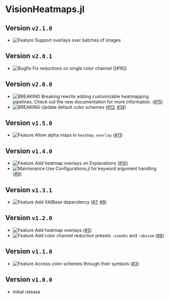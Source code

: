 # VisionHeatmaps.jl

## Version `v2.1.0`
* ![Feature][badge-feature] Support overlays over batches of images

## Version `v2.0.1`
* ![Bugfix][badge-bugfix] Fix reductions on single color channel ([#16])

## Version `v2.0.0`
* ![BREAKING][badge-breaking] Breaking rewrite adding customizable heatmapping pipelines. Check out the new documentation for more information. ([#15])
* ![BREAKING][badge-breaking] Update default color schemes ([#13], [#14])

## Version `v1.5.0`
* ![Feature][badge-feature] Allow alpha maps in `heatmap_overlay` ([#11][pr-11])

## Version `v1.4.0`
* ![Feature][badge-feature] Add heatmap overlays on Explanations ([#10][pr-10])
* ![Maintenance][badge-maintenance] Use Configurations.jl for keyword argument handling ([#9][pr-9])

## Version `v1.3.1`
* ![Feature][badge-feature] Add XAIBase dependency ([#7][pr-7], [#8][pr-8])

## Version `v1.2.0`
* ![Feature][badge-feature] Add heatmap overlays ([#5][pr-5])
* ![Feature][badge-feature] Add color channel reduction presets `:sumabs` and `:abssum` ([#6][pr-6]) 

## Version `v1.1.0`
* ![Feature][badge-feature] Access color schemes through their symbols ([#3][pr-3])

## Version `v1.0.0`
* Initial release

[#15]: https://github.com/Julia-XAI/VisionHeatmaps.jl/pull/15
[#14]: https://github.com/Julia-XAI/VisionHeatmaps.jl/pull/14
[#13]: https://github.com/Julia-XAI/VisionHeatmaps.jl/pull/13
[pr-11]: https://github.com/Julia-XAI/VisionHeatmaps.jl/pull/11
[pr-10]: https://github.com/Julia-XAI/VisionHeatmaps.jl/pull/10
[pr-9]: https://github.com/Julia-XAI/VisionHeatmaps.jl/pull/9
[pr-8]: https://github.com/Julia-XAI/VisionHeatmaps.jl/pull/8
[pr-7]: https://github.com/Julia-XAI/VisionHeatmaps.jl/pull/7
[pr-6]: https://github.com/Julia-XAI/VisionHeatmaps.jl/pull/6
[pr-5]: https://github.com/Julia-XAI/VisionHeatmaps.jl/pull/5
[pr-3]: https://github.com/Julia-XAI/VisionHeatmaps.jl/pull/3

<!--
# Badges
![BREAKING][badge-breaking]
![Deprecation][badge-deprecation]
![Feature][badge-feature]
![Enhancement][badge-enhancement]
![Bugfix][badge-bugfix]
![Experimental][badge-experimental]
![Maintenance][badge-maintenance]
![Documentation][badge-docs]
-->

[badge-breaking]: https://img.shields.io/badge/BREAKING-red.svg
[badge-deprecation]: https://img.shields.io/badge/deprecation-orange.svg
[badge-feature]: https://img.shields.io/badge/feature-green.svg
[badge-enhancement]: https://img.shields.io/badge/enhancement-blue.svg
[badge-bugfix]: https://img.shields.io/badge/bugfix-purple.svg
[badge-security]: https://img.shields.io/badge/security-black.svg
[badge-experimental]: https://img.shields.io/badge/experimental-lightgrey.svg
[badge-maintenance]: https://img.shields.io/badge/maintenance-gray.svg
[badge-docs]: https://img.shields.io/badge/docs-orange.svg
